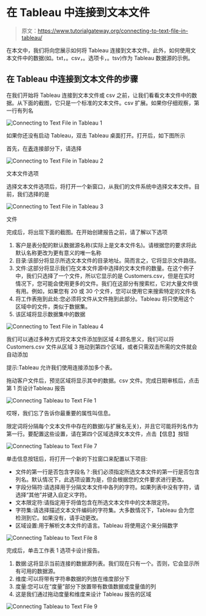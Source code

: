 # 在 Tableau 中连接到文本文件

> 原文：<https://www.tutorialgateway.org/connecting-to-text-file-in-tableau/>

在本文中，我们将向您展示如何将 Tableau 连接到文本文件。此外，如何使用文本文件中的数据(如。txt，。csv，。选项卡，。tsv)作为 Tableau 数据源的示例。

## 在 Tableau 中连接到文本文件的步骤

在我们开始将 Tableau 连接到文本文件或 csv 之前，让我们看看文本文件中的数据。从下面的截图，它只是一个标准的文本文件。csv 扩展。如果你仔细观察，第一行有列名

![Connecting to Text File in Tableau 1](img/a9180939db48328afae89e3b783df034.png)

如果你还没有启动 Tableau，双击 Tableau 桌面打开。打开后，如下图所示

首先，在[表](https://www.tutorialgateway.org/tableau/)连接部分下，请选择

![Connecting to Text File in Tableau 2](img/647d673338201251d21ca29d15aa5c6e.png)

文本文件选项

选择文本文件选项后，将打开一个新窗口，从我们的文件系统中选择文本文件。目前，我们选择的是

![Connecting to Text File in Tableau 3](img/3d82f43a41fed8ab9d7a27a11c3d86c6.png)

文件

完成后，将出现下面的截图。在开始创建报告之前，请了解以下选项

1.  客户是表分配的默认数据源名称(实际上是文本文件名)。请根据您的要求将此默认名称更改为更有意义的唯一名称
2.  目录:该部分将显示所选文本文件的目录地址。简而言之，它将显示文件路径。
3.  文件:这部分将显示我们在文本文件源中选择的文本文件的数量。在这个例子中，我们只选择了一个文件，所以它显示的是 Customers.csv，但是在实时情况下，您可能会使用更多的文件。我们在这部分有搜索栏，它对大量文件很有用。例如，如果您有 20 或 30 个文件，您可以使用它来搜索特定的文件名
4.  将工作表拖到此处:您必须将文件从文件拖到此部分。Tableau 将只使用这个区域中的文件，类似于数据集。
5.  该区域将显示数据集中的数据

![Connecting to Text File in Tableau 4](img/6bd695f5264287689438255b7b31cc74.png)

我们可以通过多种方式将文本文件添加到区域 4:顾名思义，我们可以将 Customers.csv 文件从区域 3 拖动到第四个区域，或者只需双击所需的文件就会自动添加

提示:Tableau 允许我们使用连接添加多个表。

拖动客户文件后，预览区域将显示其中的数据。csv 文件。完成日期审核后，点击第 1 页设计Tableau 报告

![Connecting Tableau to Text File 1](img/c41133d357c393fdfff82be023974ce1.png)

哎呀，我们忘了告诉你最重要的属性叫信息。

限定词将分隔每个文本文件中存在的数据(与扩展名无关)，并且它可能将列名作为第一行。要配置这些设置，请在第四个区域选择文本文件，点击【信息】按钮

![Connecting Tableau to Text File 7](img/0a3c46f34241f57ad8e465fb4bb5cb77.png)

单击信息按钮后，将打开一个新的下拉窗口来配置以下项目:

*   文件的第一行是否包含字段名？:我们必须指定所选文本文件的第一行是否包含列名。默认情况下，此选项设置为是，但会根据您的文件要求进行更改。
*   字段分隔符:请选择用于分隔文本文件中各列的字符。如果列表中没有字符，请选择“其他”并键入自定义字符。
*   文本限定符:请指定用于将值包含在所选文本文件中的文本限定符。
*   字符集:请选择描述文本文件编码的字符集。大多数情况下，Tableau 会为您检测到它。如果没有，请手动更改。
*   区域设置:用于解析文本文件的语言。Tableau 将使用这个来分隔数字

![Connecting Tableau to Text File 8](img/fcd9093c99af111dcac5389d59a93109.png)

完成后，单击工作表 1 选项卡设计报告。

1.  数据:这将显示当前连接的数据源列表。我们现在只有一个。否则，它会显示所有可用的数据源。
2.  维度:可以将带有字符串数据的列放在维度部分下
3.  度量:您可以在“度量”部分下放置带有数值数据或度量值的列
4.  这是我们通过拖动度量和维度来设计 Tableau 报告的区域

![Connecting Tableau to Text File 9](img/f6e69a7835cdb1f28c60a541c88469b1.png)